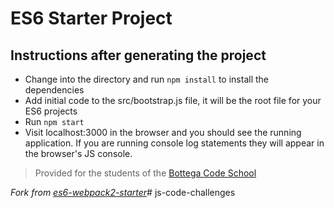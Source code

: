# ES6 Starter Project

## Instructions after generating the project

- Change into the directory and run `npm install` to install the dependencies
- Add initial code to the src/bootstrap.js file, it will be the root file for your ES6 projects
- Run `npm start`
- Visit localhost:3000 in the browser and you should see the running application. If you are running console log statements they will appear in the browser's JS console.


> Provided for the students of the [Bottega Code School](https://bottega.tech/)

*Fork from [es6-webpack2-starter](https://github.com/micooz/es6-webpack2-starter)*#   j s - c o d e - c h a l l e n g e s  
 